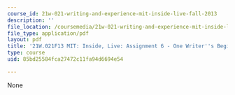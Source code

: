 ```yaml
---
course_id: 21w-021-writing-and-experience-mit-inside-live-fall-2013
description: ''
file_location: /coursemedia/21w-021-writing-and-experience-mit-inside-live-fall-2013/85bd25584fca27472c11fa94d6694e54_MIT21W_021F13_Beginnings2.pdf
file_type: application/pdf
layout: pdf
title: '21W.021F13 MIT: Inside, Live: Assignment 6 - One Writer''s Beginnings, II'
type: course
uid: 85bd25584fca27472c11fa94d6694e54

---
```

None